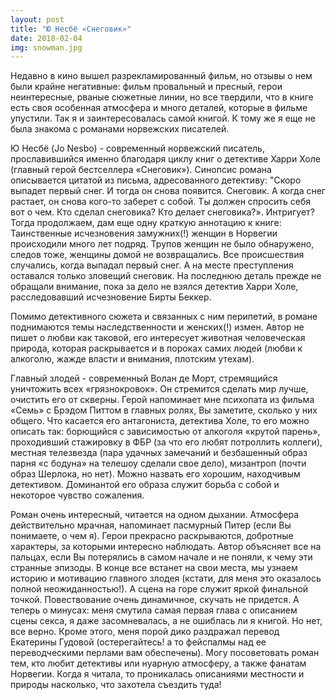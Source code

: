 ```yaml
---
layout: post
title: "Ю Несбё «Снеговик»"
date: 2018-02-04
img: snowman.jpg
---
```


Недавно в кино вышел разрекламированный фильм, но отзывы о нем были крайне негативные: фильм провальный и пресный, герои неинтересные, рваные сюжетные линии, но все твердили, что в книге есть своя особенная атмосфера и много деталей, которые в фильме упустили. Так я и заинтересовалась самой книгой. К тому же я еще не была знакома с романами норвежских писателей.

Ю Несбё (Jo Nesbo) - современный норвежский писатель, прославившийся именно благодаря циклу книг о детективе Харри Холе (главный герой бестселлера «Снеговик»). Синопсис романа описывается цитатой из письма, адресованного детективу:
"Скоро выпадет первый снег. И тогда он снова появится. Снеговик. А когда снег растает, он снова кого-то заберет с собой. Ты должен спросить себя вот о чем. Кто сделал снеговика? Кто делает снеговика?». Интригует? Тогда продолжаем, дам еще одну краткую аннотацию к книге:
Таинственные исчезновения замужних(!) женщин в Норвегии происходили много лет подряд. Трупов женщин не было обнаружено, следов тоже, женщины домой не возвращались. Все происшествия случались, когда выпадал первый снег. А на месте преступления оставался только зловещий снеговик. На последнюю деталь прежде не обращали внимание, пока за дело не взялся детектив Харри Холе, расследовавший исчезновение Бирты Беккер.

Помимо детективного сюжета и связанных с ним перипетий, в романе поднимаются темы наследственности и женских(!) измен. Автор не пишет о любви как таковой, его интересует животная человеческая природа, которая раскрывается и в пороках самих людей (любви к алкоголю, жажде власти и внимания, плотским утехам).

Главный злодей - современный Волан де Морт, стремящийся уничтожить всех «грязнокровок». Он стремится сделать мир лучше, очистить его от скверны. Герой напоминает мне психопата из фильма «Семь» с Брэдом Питтом в главных ролях, Вы заметите, сколько у них общего.
Что касается его антагониста, детектива Холе, то его можно описать так: борющийся с зависимостью от алкоголя «крутой парень», проходивший стажировку в ФБР (за что его любят потроллить коллеги), местная телезвезда (пара удачных замечаний и безбашенный образ парня «с бодуна» на телешоу сделали свое дело), мизантроп (почти образ Шерлока, но нет). Можно назвать его хорошим, находчивым детективом. Доминантой его образа служит борьба с собой и некоторое чувство сожаления.

Роман очень интересный, читается на одном дыхании. Атмосфера действительно мрачная, напоминает пасмурный Питер (если Вы понимаете, о чем я). Герои прекрасно раскрываются, добротные характеры, за которыми интересно наблюдать. Автор объясняет все на пальцах, если Вы потерялись в самом начале и не поняли, к чему эти странные эпизоды. В конце все встанет на свои места, мы узнаем историю и мотивацию главного злодея (кстати, для меня это оказалось полной неожиданностью!). А сцена на горе служит яркой финальной точкой. Повествование очень динамичное, скучать не придется. 
А теперь о минусах: меня смутила самая первая глава с описанием сцены секса, я даже засомневалась, а не ошиблась ли я книгой. Но нет, все верно.
Кроме этого, меня порой дико раздражал перевод Екатерины Гудовой (остерегайтесь! а то фейспалмы над ее переводческими перлами вам обеспечены). Могу посоветовать роман тем, кто любит детективы или нуарную атмосферу, а также фанатам Норвегии. Когда я читала, то проникалась описаниями местности и природы насколько, что захотела съездить туда!
